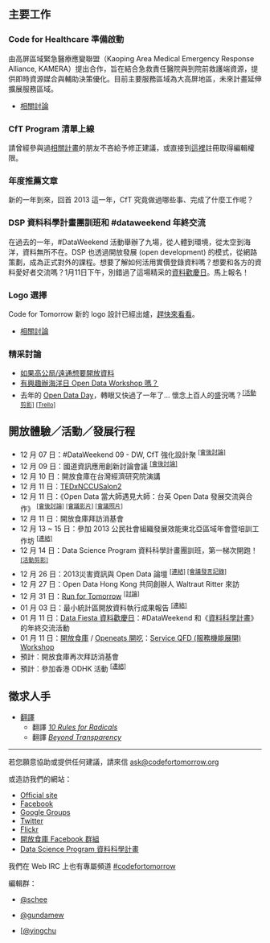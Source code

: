 ## 主要工作

### Code for Healthcare 準備啟動
由高屏區域緊急醫療應變聯盟（Kaoping Area Medical Emergency Response Alliance, KAMERA）提出合作，旨在結合急救責任醫院與到院前救護端資源，提供即時資源媒合與輔助決策優化。目前主要服務區域為大高屏地區，未來計畫延伸擴展服務區域。

- [相關討論][1]

### CfT Program 清單上線
請曾經參與過[相關計畫][2]的朋友不吝給予修正建議，或直接到[這裡][3]註冊取得編輯權限。

### 年度推薦文章
新的一年到來，回首 2013 這一年，CfT 究竟做過哪些事、完成了什麼工作呢？

### DSP 資料科學計畫團訓班和 #dataweekend 年終交流
在過去的一年，#DataWeekend 活動舉辦了九場，從人體到環境，從太空到海洋，資料無所不在。DSP 也透過開放發展 (open development) 的模式，從網路策劃，成為正式對外的課程。想要了解如何活用實價登錄資料嗎？想要和各方的資料愛好者交流嗎？1月11日下午，別錯過了這場精采的[資料歡慶日](cft.kktix.cc/events/data-fiesta)。馬上報名！

### Logo 選擇
Code for Tomorrow 新的 logo 設計已經出爐，[趕快來看看](https://groups.google.com/d/topic/codefortomorrow/L2P7dOOnuc0/discussion)。

- [相關討論][4]

### 精采討論
- [如果高公局/遠通想要開放資料](https://groups.google.com/d/topic/codefortomorrow/D535jjGNhkE/discussion)
- [有興趣辦海洋日 Open Data Workshop 嗎？](https://groups.google.com/d/topic/codefortomorrow/Yavk5SfmRhk/discussion)
- 去年的 [Open Data Day](https://groups.google.com/d/topic/codefortomorrow/bgYk5L41j-g/discussion)，轉眼又快過了一年了... 懷念上百人的盛況嗎？<sup>[\[活動剪影\]][34] [\[Trello\]][35]</sup>

## 開放體驗／活動／發展行程
- 12 月 07 日：#DataWeekend 09 - DW, CfT 強化設計聚 <sup>[\[會後討論\]][5]</sup>
- 12 月 09 日：國道資訊應用創新討論會議 <sup>[\[會後討論\]][6]</sup>
- 12 月 10 日：開放食庫在台灣經濟研究院演講
- 12 月 11 日：[TEDxNCCUSalon2][7]
- 12 月 11 日：《Open Data 當大師遇見大師：台英 Open Data 發展交流與合作》 <sup>[\[會後討論\]][8] [\[會議影片\]][9] [\[會議照片\]][10]</sup>
- 12 月 11 日：開放食庫拜訪消基會
- 12 月 13 ~ 15 日：參加 2013 公民社會組織發展效能東北亞區域年會暨培訓工作坊 <sup>[\[連結\]][11]</sup>
- 12 月 14 日：Data Science Program 資料科學計畫團訓班，第一梯次開跑！ <sup>[\[活動剪影\]][12]</sup>
- 12 月 26 日：2013災害資訊與 Open Data 論壇 <sup>[\[連結\]][31] [\[會議發言記錄\]][32] </sup>
- 12 月 27 日：Open Data Hong Kong 共同創辦人 Waltraut Ritter 來訪
- 12 月 31 日：[Run for Tomorrow][13] <sup>[\[討論\]][14]</sup>
- 01 月 03 日：最小統計區開放資料執行成果報告 <sup>[\[連結\]][15]</sup> 
- 01 月 11 日：[Data Fiesta 資料歡慶日][16]：#DataWeekend 和《[資料科學計畫][17]》的年終交流活動
- 01 月 11 日：[開放食庫](http://food.codefortomorrow.org/ "開放食庫") / [Openeats 開吃](http://openeats.co/ "Openeats 開吃")：[Service QFD (服務機能展開) Workshop](https://www.facebook.com/events/1394715157447473/?context=create "Service QFD (服務機能展開) Workshop#1")
- 預計：開放食庫再次拜訪消基會
- 預計：參加香港 ODHK 活動 <sup>[\[連結\]][33]</sup>

## 徵求人手
- [翻譯][18]
    - 翻譯 [*10 Rules for Radicals*][19]
    - 翻譯 [*Beyond Transparency*][20]

---

若您願意協助或提供任何建議，請來信 ask@codefortomorrow.org

或造訪我們的網站：

- [Official site][21]
- [Facebook][22]
- [Google Groups][23]
- [Twitter][24]
- [Flickr][25]
- [開放食庫 Facebook 群組][26]
- [Data Science Program 資料科學計畫][27]

我們在 Web IRC 上也有專屬頻道 [#codefortomorrow][28]

編輯群：

- [@schee][29]
- [@gundamew][30]
- [[@yingchu](http://github.com/yingchu)


  [1]: https://groups.google.com/d/msg/codefortomorrow/3fhEm-O7MzA/8Z1FcpPz-40J
  [2]: http://alpha.codefortomorrow.org/program
  [3]: http://alpha.codefortomorrow.org/user
  [4]: https://groups.google.com/d/msg/codefortomorrow/sW59fOJ96aU/MgE2-QL1zgcJ
  [5]: https://groups.google.com/d/msg/codefortomorrow/caA2o9o-Pa0/KImd7Y8HkxYJ
  [6]: https://groups.google.com/d/msg/codefortomorrow/D535jjGNhkE/DPGQDFCY_FIJ
  [7]: http://tedxnccu.com/events/2013-12-11-tedxnccusalon2
  [8]: https://groups.google.com/d/msg/codefortomorrow/aigieSDJxmU/ZzpRl_r76VMJ
  [9]: https://www.facebook.com/groups/opendataalliance/permalink/459275144177604/
  [10]: https://www.facebook.com/groups/opendataalliance/permalink/459176720854113/
  [11]: https://groups.google.com/d/msg/codefortomorrow/7sQR6QBJsrs/L_OrWLI9v0UJ
  [12]: http://codefortomorrow.org/post/69959974456
  [13]: https://kktix.com/events/run4tomorrow-2014
  [14]: https://groups.google.com/d/msg/codefortomorrow/aCOXJKT-3IM/q5EeW9aUTFMJ
  [15]: https://groups.google.com/d/msg/codefortomorrow/NUOPUvAOzPE/7ZkN8uTz2r8J
  [16]: https://kktix.com/events/data-fiesta/
  [17]: http://datasci.co/
  [18]: https://groups.google.com/d/msg/codefortomorrow/RK4-uLZLbgQ/lrg_VbSkjTgJ
  [19]: https://archive.org/details/org.resource.public.10rules
  [20]: https://groups.google.com/d/msg/codefortomorrow/60Jx3cp7TLY/CcOc6FFrOOEJ
  [21]: http://codefortomorrow.org/
  [22]: https://www.facebook.com/CodeForTomorrow
  [23]: http://groups.google.com/group/codefortomorrow
  [24]: http://twitter.com/codefortomorrow
  [25]: http://www.flickr.com/groups/codefortomorrow/
  [26]: https://www.facebook.com/groups/foodopendata/
  [27]: http://datasci.co
  [28]: http://webchat.freenode.net/?channels=codefortomorrow
  [29]: https://github.com/schee
  [30]: https://github.com/gundamew
  [31]: http://www.tadpi.org.tw/ASAP2.aspx
  [32]: https://github.com/codefortomorrow/hellodata/issues/113
  [33]: http://odhkmake02.eventbrite.hk
  [34]: https://github.com/codefortomorrow/codefortomorrow.github.com/wiki/Open-Data-Day-2013
  [35]: https://trello.com/b/ezlH2vLW/open-data-day-2013
